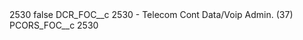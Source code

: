 <?xml version="1.0" encoding="UTF-8"?>
<CustomMetadata xmlns="http://soap.sforce.com/2006/04/metadata" xmlns:xsi="http://www.w3.org/2001/XMLSchema-instance" xmlns:xsd="http://www.w3.org/2001/XMLSchema">
    <label>2530</label>
    <protected>false</protected>
    <values>
        <field>DCR_FOC__c</field>
        <value xsi:type="xsd:string">2530 - Telecom Cont Data/Voip Admin. (37)</value>
    </values>
    <values>
        <field>PCORS_FOC__c</field>
        <value xsi:type="xsd:string">2530</value>
    </values>
</CustomMetadata>
